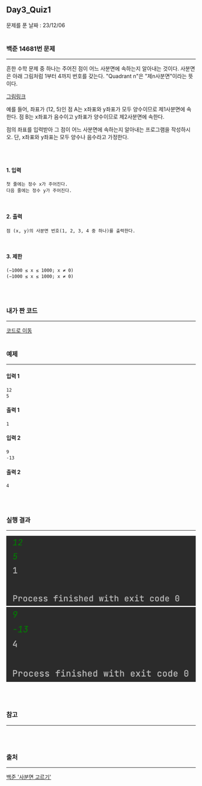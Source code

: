 ## Day3_Quiz1
문제를 푼 날짜 : 23/12/06
<br />
<br />

### 백준 14681번 문제
---
흔한 수학 문제 중 하나는 주어진 점이 어느 사분면에 속하는지 알아내는 것이다. 사분면은 아래 그림처럼 1부터 4까지 번호를 갖는다. "Quadrant n"은 "제n사분면"이라는 뜻이다.

[그림링크](https://www.acmicpc.net/problem/14681)

예를 들어, 좌표가 (12, 5)인 점 A는 x좌표와 y좌표가 모두 양수이므로 제1사분면에 속한다. 점 B는 x좌표가 음수이고 y좌표가 양수이므로 제2사분면에 속한다.

점의 좌표를 입력받아 그 점이 어느 사분면에 속하는지 알아내는 프로그램을 작성하시오. 단, x좌표와 y좌표는 모두 양수나 음수라고 가정한다.

<br />
<br />

#### 1. 입력
```
첫 줄에는 정수 x가 주어진다. 
다음 줄에는 정수 y가 주어진다.
```


<br />

#### 2. 출력
```
점 (x, y)의 사분면 번호(1, 2, 3, 4 중 하나)를 출력한다.
```
<br />

#### 3. 제한
```
(−1000 ≤ x ≤ 1000; x ≠ 0) 
(−1000 ≤ x ≤ 1000; x ≠ 0) 
```

<br />
<br />

### 내가 짠 코드
---
[코드로 이동](/algorithm-study-project/src/w2/d3/Quadrant.java)
<br />
<br />


### 예제
---
#### 입력 1
```
12
5
```
#### 출력 1
```
1
```
#### 입력 2
```
9
-13
```
#### 출력 2
```
4
```

<br />
<br />



### 실행 결과
---
![images-001](images/d3q1-001.png)
![images-002](images/d3q1-002.png)

<br />
<br />

### 참고
---


<br />
<br />

### 출처
---
[백준 '사분면 고르기'](https://www.acmicpc.net/problem/14681)